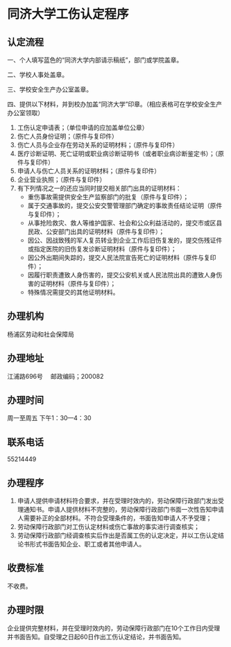 # 同济大学工伤认定程序

## 认定流程

一、个人填写蓝色的“同济大学内部请示稿纸”，部门或学院盖章。

二、学校人事处盖章。

三、学校安全生产办公室盖章。

四、提供以下材料，并到校办加盖“同济大学”印章。（相应表格可在学校安全生产办公室领取）

1. 工伤认定申请表；（单位申请的应加盖单位公章）
2. 伤亡人员身份证明；（原件与复印件）
3. 伤亡人员与企业存在劳动关系的证明材料；（原件与复印件）
4. 医疗诊断证明、死亡证明或职业病诊断证明书（或者职业病诊断鉴定书）；（原件与复印件）
5. 申请人与伤亡人员关系的证明材料；（原件与复印件）
6. 企业营业执照；（原件与复印件）
7. 有下列情况之一的还应当同时提交相关部门出具的证明材料：
   - 重伤事故需提供安全生产监察部门的批复（原件与复印件）；
   - 属于交通事故的，提交公安交警管理部门确定的事故责任结论证明（原件与复印件）；
   - 从事抢险救灾、救人等维护国家、社会和公众利益活动的，提交市或区县民政、公安部门出具的证明材料（原件与复印件）；
   - 因公、因战致残的军人复员转业到企业工作后旧伤复发的，提交伤残证件或指定医院的旧伤复发诊断证明材料（原件与复印件）；
   - 因公外出期间失踪的，提交人民法院宣告死亡的证明材料（原件与复印件）；
   - 因履行职责遭致人身伤害的，提交公安机关或人民法院出具的遭致人身伤害的证明材料（原件与复印件）；
   - 特殊情况需提交的其他证明材料。

## 办理机构

 杨浦区劳动和社会保障局

## 办理地址

 江浦路696号　 邮政编码；200082

## 办理时间

 周一至周五 下午1：30—4：30

## 联系电话

55214449

## 办理程序

1. 申请人提供申请材料符合要求，并在受理时效内的，劳动保障行政部门发出受理通知书。申请人提供材料不完整的，劳动保障行政部门书面一次性告知申请人需要补正的全部材料。不符合受理条件的，书面告知申请人不予受理；
2. 劳动保障行政部门对工伤认定材料或伤亡事故的事实进行调查核实；
3. 劳动保障行政部门经调查核实后作出是否属工伤的认定决定，并以工伤认定结论书形式书面告知企业、职工或者其他申请人。

## 收费标准

不收费。

## 办理时限

企业提供完整材料，并在受理时效内的，劳动保障行政部门在10个工作日内受理并书面告知。自受理之日起60日作出工伤认定结论，并书面告知。 

